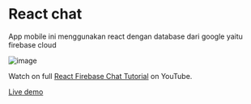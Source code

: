 # React chat

App mobile ini menggunakan react dengan database dari google yaitu firebase cloud

![image](https://user-images.githubusercontent.com/33834994/120924985-980f5080-c700-11eb-87f8-964b99eb0d3b.png)


Watch on full [React Firebase Chat Tutorial](https://youtu.be/zQyrwxMPm88) on YouTube. 

[Live demo](https://fireship-demos.web.app/)
